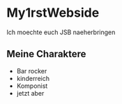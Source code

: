 # My1rstWebside
Ich moechte euch JSB naeherbringen
## Meine Charaktere
* Bar rocker
* kinderreich
* Komponist
* jetzt aber